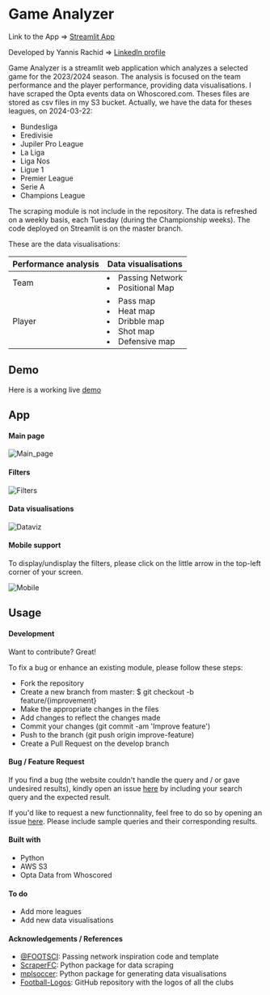 # Game Analyzer

Link to the App => [Streamlit App](https://game-analyzer.streamlitapp.com)

Developed by Yannis Rachid => [LinkedIn profile](https://www.linkedin.com/in/yannis-rachid-230/)

Game Analyzer is a streamlit web application which analyzes a selected game for the 2023/2024 season. The analysis is focused on the team performance and the player performance, providing data visualisations.
I have scraped the Opta events data on Whoscored.com. Theses files are stored as csv files in my S3 bucket.
Actually, we have the data for theses leagues, on 2024-03-22:

- Bundesliga
- Eredivisie
- Jupiler Pro League
- La Liga
- Liga Nos
- Ligue 1
- Premier League
- Serie A
- Champions League

The scraping module is not include in the repository. The data is refreshed on a weekly basis, each Tuesday (during the Championship weeks).
The code deployed on Streamlit is on the master branch.

These are the data visualisations:

| Performance analysis | Data visualisations |
| ----------- | ----------- |
| Team | <li>Passing Network</li><li>Positional Map</li> |
| Player | <li>Pass map</li><li>Heat map</li><li>Dribble map</li><li>Shot map</li><li>Defensive map</li> |

## Demo

Here is a working live [demo](img/app_demo.mov)


## App

#### Main page

![Main_page](img/app_main_page.png)

#### Filters

![Filters](img/app_filters.png)

#### Data visualisations

![Dataviz](img/app_dataviz.png)

#### Mobile support
To display/undisplay the filters, please click on the little arrow in the top-left corner of your screen.

![Mobile](img/app_mobile.jpeg)

## Usage
#### Development
Want to contribute? Great!

To fix a bug or enhance an existing module, please follow these steps:

- Fork the repository
- Create a new branch from master: $ git checkout -b feature/{improvement}
- Make the appropriate changes in the files
- Add changes to reflect the changes made
- Commit your changes (git commit -am 'Improve feature')
- Push to the branch (git push origin improve-feature)
- Create a Pull Request on the develop branch

#### Bug / Feature Request
If you find a bug (the website couldn't handle the query and / or gave undesired results), kindly open an issue [here](https://github.com/yannisrachid/game_analyzer/issues/new) by including your search query and the expected result.

If you'd like to request a new functionnality, feel free to do so by opening an issue [here](https://github.com/yannisrachid/game_analyzer/issues/new). Please include sample queries and their corresponding results.

#### Built with
- Python
- AWS S3
- Opta Data from Whoscored

#### To do
- Add more leagues
- Add new data visualisations

#### Acknowledgements / References
- [@FOOTSCI](https://github.com/hadjdeh/football-data-analysis/tree/main/Pass_map): Passing network inspiration code and template
- [ScraperFC](https://github.com/oseymour/ScraperFC/tree/main/ScraperFC): Python package for data scraping
- [mplsoccer](https://mplsoccer.readthedocs.io/en/latest/): Python package for generating data visualisations
- [Football-Logos](https://github.com/luukhopman/football-logos): GitHub repository with the logos of all the clubs
